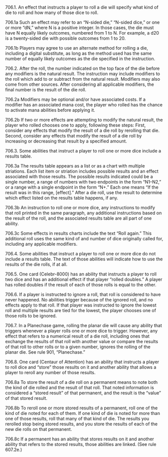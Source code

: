 706.1. An effect that instructs a player to roll a die will specify what kind of die to roll and how many of those dice to roll.

706.1a Such an effect may refer to an “N-sided die,” “N-sided dice,” or one or more “dN,” where N is a positive integer. In those cases, the die must have N equally likely outcomes, numbered from 1 to N. For example, a d20 is a twenty-sided die with possible outcomes from 1 to 20.

706.1b Players may agree to use an alternate method for rolling a die, including a digital substitute, as long as the method used has the same number of equally likely outcomes as the die specified in the instruction.

706.2. After the roll, the number indicated on the top face of the die before any modifiers is the natural result. The instruction may include modifiers to the roll which add to or subtract from the natural result. Modifiers may also come from other sources. After considering all applicable modifiers, the final number is the result of the die roll.

706.2a Modifiers may be optional and/or have associated costs. If a modifier has an associated mana cost, the player who rolled has the chance to activate mana abilities before applying it.

706.2b If two or more effects are attempting to modify the natural result, the player who rolled chooses one to apply, following these steps: First, consider any effects that modify the result of a die roll by rerolling that die. Second, consider any effects that modify the result of a die roll by increasing or decreasing that result by a specified amount.

706.3. Some abilities that instruct a player to roll one or more dice include a results table.

706.3a The results table appears as a list or as a chart with multiple striations. Each list item or striation includes possible results and an effect associated with those results. The possible results indicated could be a single number, a range of numbers with two endpoints in the form “N1–N2,” or a range with a single endpoint in the form “N+.” Each one means “If the result was in this range, [effect].” After a die roll, use the result to determine which effect listed on the results table happens, if any.

706.3b An instruction to roll one or more dice, any instructions to modify that roll printed in the same paragraph, any additional instructions based on the result of the roll, and the associated results table are all part of one ability.

706.3c Some effects in results charts include the text “Roll again.” This additional roll uses the same kind of and number of dice originally called for, including any applicable modifiers.

706.4. Some abilities that instruct a player to roll one or more dice do not include a results table. The text of those abilities will indicate how to use the results of the die rolls, if at all.

706.5. One card (Celebr-8000) has an ability that instructs a player to roll two dice and has an additional effect if that player “rolled doubles.” A player has rolled doubles if the result of each of those rolls is equal to the other.

706.6. If a player is instructed to ignore a roll, that roll is considered to have never happened. No abilities trigger because of the ignored roll, and no effects apply to that roll. If that player was instructed to ignore the lowest roll and multiple results are tied for the lowest, the player chooses one of those rolls to be ignored.

706.7. In a Planechase game, rolling the planar die will cause any ability that triggers whenever a player rolls one or more dice to trigger. However, any effect that refers to a numerical result of a die roll, including ones that exchange the results of that roll with another value or compare the results of that roll to other rolls or to a given number, ignores the rolling of the planar die. See rule 901, “Planechase.”

706.8. One card (Centaur of Attention) has an ability that instructs a player to roll dice and “store” those results on it and another ability that allows a player to reroll any number of those results.

706.8a To store the result of a die roll on a permanent means to note both the kind of die rolled and the result of that roll. That noted information is considered a “stored result” of that permanent, and the result is the “value” of that stored result.

706.8b To reroll one or more stored results of a permanent, roll one of the kind of die noted for each of them. If one kind of die is noted for more than one of those results, roll that many of that kind of die. The results you rerolled stop being stored results, and you store the results of each of the new die rolls on that permanent.

706.8c If a permanent has an ability that stores results on it and another ability that refers to the stored results, those abilities are linked. (See rule 607.2e.)